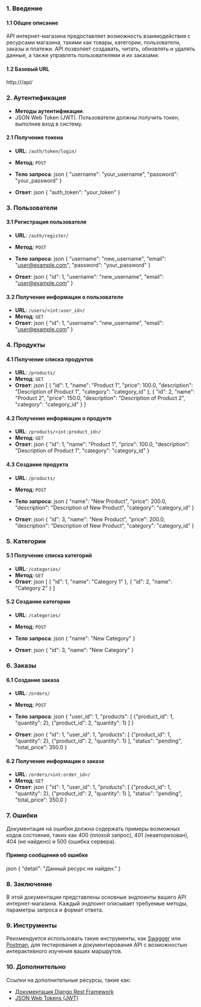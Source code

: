 ### 1. Введение

#### 1.1 Общее описание

API интернет-магазина предоставляет возможность взаимодействия с ресурсами магазина, такими как товары, категории, пользователи, заказы и платежи. API позволяет создавать, читать, обновлять и удалять данные, а также управлять пользователями и их заказами.

#### 1.2 Базовый URL

http://<your-domain>/api/

### 2. Аутентификация

-   **Методы аутентификации**:
-   JSON Web Token (JWT). Пользователи должны получить токен, выполнив вход в систему.

#### 2.1 Получение токена

-   **URL**: `/auth/token/login/`
-   **Метод**: `POST`
-   **Тело запроса**:
    json
    {
    "username": "your_username",
    "password": "your_password"
    }

-   **Ответ**:
    json
    {
    "auth_token": "your_token"
    }

### 3. Пользователи

#### 3.1 Регистрация пользователя

-   **URL**: `/auth/register/`
-   **Метод**: `POST`
-   **Тело запроса**:
    json
    {
    "username": "new_username",
    "email": "user@example.com",
    "password": "your_password"
    }

-   **Ответ**:
    json
    {
    "id": 1,
    "username": "new_username",
    "email": "user@example.com"
    }

#### 3.2 Получение информации о пользователе

-   **URL**: `/users/<int:user_id>/`
-   **Метод**: `GET`
-   **Ответ**:
    json
    {
    "id": 1,
    "username": "new_username",
    "email": "user@example.com"
    }

### 4. Продукты

#### 4.1 Получение списка продуктов

-   **URL**: `/products/`
-   **Метод**: `GET`
-   **Ответ**:
    json
    [
    {
    "id": 1,
    "name": "Product 1",
    "price": 100.0,
    "description": "Description of Product 1",
    "category": "category_id"
    },
    {
    "id": 2,
    "name": "Product 2",
    "price": 150.0,
    "description": "Description of Product 2",
    "category": "category_id"
    }
    ]

#### 4.2 Получение информации о продукте

-   **URL**: `/products/<int:product_id>/`
-   **Метод**: `GET`
-   **Ответ**:
    json
    {
    "id": 1,
    "name": "Product 1",
    "price": 100.0,
    "description": "Description of Product 1",
    "category": "category_id"
    }

#### 4.3 Создание продукта

-   **URL**: `/products/`
-   **Метод**: `POST`
-   **Тело запроса**:
    json
    {
    "name": "New Product",
    "price": 200.0,
    "description": "Description of New Product",
    "category": "category_id"
    }

-   **Ответ**:
    json
    {
    "id": 3,
    "name": "New Product",
    "price": 200.0,
    "description": "Description of New Product",
    "category": "category_id"
    }

### 5. Категории

#### 5.1 Получение списка категорий

-   **URL**: `/categories/`
-   **Метод**: `GET`
-   **Ответ**:
    json
    [
    {
    "id": 1,
    "name": "Category 1"
    },
    {
    "id": 2,
    "name": "Category 2"
    }
    ]

#### 5.2 Создание категории

-   **URL**: `/categories/`
-   **Метод**: `POST`
-   **Тело запроса**:
    json
    {
    "name": "New Category"
    }

-   **Ответ**:
    json
    {
    "id": 3,
    "name": "New Category"
    }

### 6. Заказы

#### 6.1 Создание заказа

-   **URL**: `/orders/`
-   **Метод**: `POST`
-   **Тело запроса**:
    json
    {
    "user_id": 1,
    "products": [
    {"product_id": 1, "quantity": 2},
    {"product_id": 2, "quantity": 1}
    ]
    }

-   **Ответ**:
    json
    {
    "id": 1,
    "user_id": 1,
    "products": [
    {"product_id": 1, "quantity": 2},
    {"product_id": 2, "quantity": 1}
    ],
    "status": "pending",
    "total_price": 350.0
    }

#### 6.2 Получение информации о заказе

-   **URL**: `/orders/<int:order_id>/`
-   **Метод**: `GET`
-   **Ответ**:
    json
    {
    "id": 1,
    "user_id": 1,
    "products": [
    {"product_id": 1, "quantity": 2},
    {"product_id": 2, "quantity": 1}
    ],
    "status": "pending",
    "total_price": 350.0
    }

### 7. Ошибки

Документация на ошибки должна содержать примеры возможных кодов состояния, таких как 400 (плохой запрос), 401 (неавторизован), 404 (не найдено) и 500 (ошибка сервера).

#### Пример сообщения об ошибке

json
{
"detail": "Данный ресурс не найден."
}

### 8. Заключение

В этой документации представлены основные эндпоинты вашего API интернет-магазина. Каждый эндпоинт описывает требуемые методы, параметры запроса и формат ответа.

### 9. Инструменты

Рекомендуется использовать такие инструменты, как [Swagger](https://swagger.io/) или [Postman](https://www.postman.com/), для тестирования и документирования API с возможностью интерактивного изучения ваших маршрутов.

### 10. Дополнительно

Ссылки на дополнительные ресурсы, такие как:

-   [Документация Django Rest Framework](https://www.django-rest-framework.org/)
-   [JSON Web Tokens (JWT)](https://jwt.io/)
